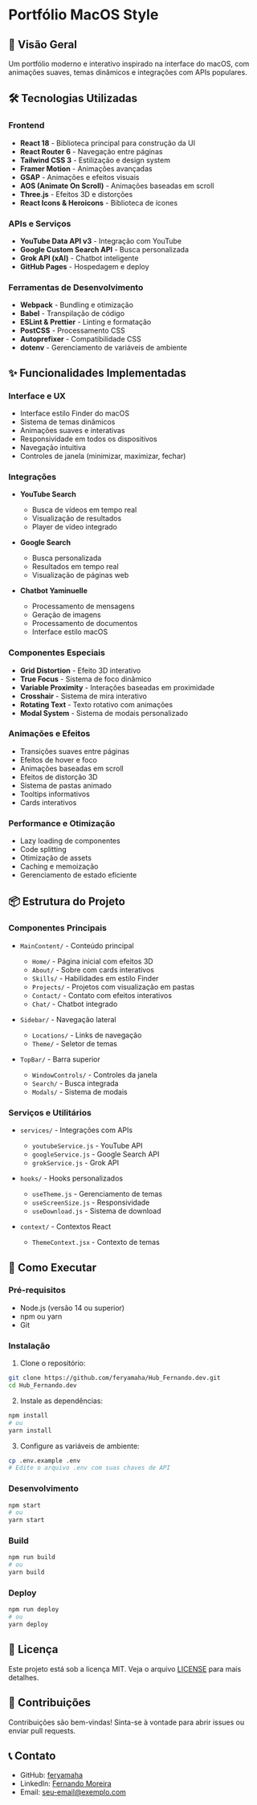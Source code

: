 # Portfólio MacOS Style

## 🚀 Visão Geral
Um portfólio moderno e interativo inspirado na interface do macOS, com animações suaves, temas dinâmicos e integrações com APIs populares.

## 🛠️ Tecnologias Utilizadas

### Frontend
- **React 18** - Biblioteca principal para construção da UI
- **React Router 6** - Navegação entre páginas
- **Tailwind CSS 3** - Estilização e design system
- **Framer Motion** - Animações avançadas
- **GSAP** - Animações e efeitos visuais
- **AOS (Animate On Scroll)** - Animações baseadas em scroll
- **Three.js** - Efeitos 3D e distorções
- **React Icons & Heroicons** - Biblioteca de ícones

### APIs e Serviços
- **YouTube Data API v3** - Integração com YouTube
- **Google Custom Search API** - Busca personalizada
- **Grok API (xAI)** - Chatbot inteligente
- **GitHub Pages** - Hospedagem e deploy

### Ferramentas de Desenvolvimento
- **Webpack** - Bundling e otimização
- **Babel** - Transpilação de código
- **ESLint & Prettier** - Linting e formatação
- **PostCSS** - Processamento CSS
- **Autoprefixer** - Compatibilidade CSS
- **dotenv** - Gerenciamento de variáveis de ambiente

## ✨ Funcionalidades Implementadas

### Interface e UX
- Interface estilo Finder do macOS
- Sistema de temas dinâmicos
- Animações suaves e interativas
- Responsividade em todos os dispositivos
- Navegação intuitiva
- Controles de janela (minimizar, maximizar, fechar)

### Integrações
- **YouTube Search**
  - Busca de vídeos em tempo real
  - Visualização de resultados
  - Player de vídeo integrado

- **Google Search**
  - Busca personalizada
  - Resultados em tempo real
  - Visualização de páginas web

- **Chatbot Yaminuelle**
  - Processamento de mensagens
  - Geração de imagens
  - Processamento de documentos
  - Interface estilo macOS

### Componentes Especiais
- **Grid Distortion** - Efeito 3D interativo
- **True Focus** - Sistema de foco dinâmico
- **Variable Proximity** - Interações baseadas em proximidade
- **Crosshair** - Sistema de mira interativo
- **Rotating Text** - Texto rotativo com animações
- **Modal System** - Sistema de modais personalizado

### Animações e Efeitos
- Transições suaves entre páginas
- Efeitos de hover e foco
- Animações baseadas em scroll
- Efeitos de distorção 3D
- Sistema de pastas animado
- Tooltips informativos
- Cards interativos

### Performance e Otimização
- Lazy loading de componentes
- Code splitting
- Otimização de assets
- Caching e memoização
- Gerenciamento de estado eficiente

## 📦 Estrutura do Projeto

### Componentes Principais
- `MainContent/` - Conteúdo principal
  - `Home/` - Página inicial com efeitos 3D
  - `About/` - Sobre com cards interativos
  - `Skills/` - Habilidades em estilo Finder
  - `Projects/` - Projetos com visualização em pastas
  - `Contact/` - Contato com efeitos interativos
  - `Chat/` - Chatbot integrado

- `Sidebar/` - Navegação lateral
  - `Locations/` - Links de navegação
  - `Theme/` - Seletor de temas

- `TopBar/` - Barra superior
  - `WindowControls/` - Controles da janela
  - `Search/` - Busca integrada
  - `Modals/` - Sistema de modais

### Serviços e Utilitários
- `services/` - Integrações com APIs
  - `youtubeService.js` - YouTube API
  - `googleService.js` - Google Search API
  - `grokService.js` - Grok API

- `hooks/` - Hooks personalizados
  - `useTheme.js` - Gerenciamento de temas
  - `useScreenSize.js` - Responsividade
  - `useDownload.js` - Sistema de download

- `context/` - Contextos React
  - `ThemeContext.jsx` - Contexto de temas

## 🚀 Como Executar

### Pré-requisitos
- Node.js (versão 14 ou superior)
- npm ou yarn
- Git

### Instalação
1. Clone o repositório:
```bash
git clone https://github.com/feryamaha/Hub_Fernando.dev.git
cd Hub_Fernando.dev
```

2. Instale as dependências:
```bash
npm install
# ou
yarn install
```

3. Configure as variáveis de ambiente:
```bash
cp .env.example .env
# Edite o arquivo .env com suas chaves de API
```

### Desenvolvimento
```bash
npm start
# ou
yarn start
```

### Build
```bash
npm run build
# ou
yarn build
```

### Deploy
```bash
npm run deploy
# ou
yarn deploy
```

## 📝 Licença
Este projeto está sob a licença MIT. Veja o arquivo [LICENSE](LICENSE) para mais detalhes.

## 🤝 Contribuições
Contribuições são bem-vindas! Sinta-se à vontade para abrir issues ou enviar pull requests.

## 📞 Contato
- GitHub: [feryamaha](https://github.com/feryamaha)
- LinkedIn: [Fernando Moreira](https://linkedin.com/in/fernando-moreira)
- Email: [seu-email@exemplo.com](mailto:seu-email@exemplo.com) 